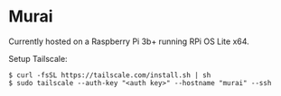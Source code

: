 # Murai

Currently hosted on a Raspberry Pi 3b+ running RPi OS Lite x64.

Setup Tailscale:
```shell
$ curl -fsSL https://tailscale.com/install.sh | sh
$ sudo tailscale --auth-key "<auth key>" --hostname "murai" --ssh
```
